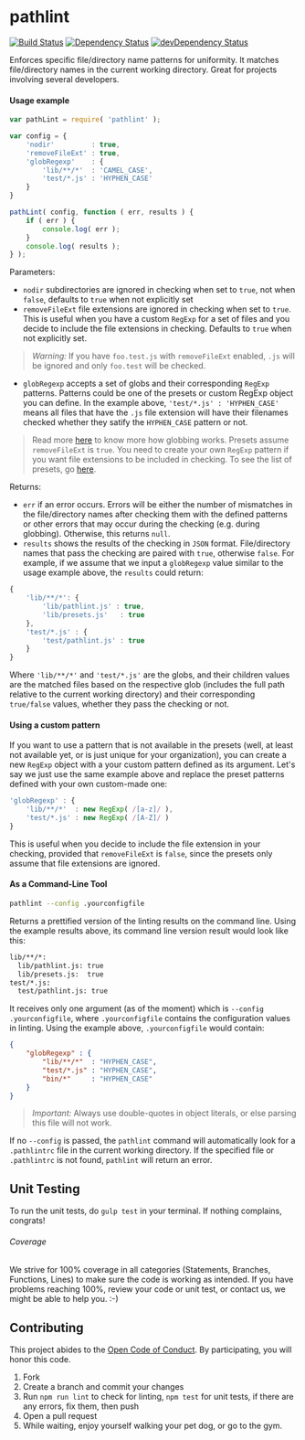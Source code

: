 # pathlint
[![Build Status][ci-badge]][ci-badge-link]
[![Dependency Status][david-badge]][david-badge-link]
[![devDependency Status][david-dev-badge]][david-dev-badge-link]

Enforces specific file/directory name patterns for uniformity. It matches file/directory names in the current working directory. Great for projects involving several developers.

#### Usage example
```javascript
var pathLint = require( 'pathlint' );

var config = {
    'nodir'         : true,
    'removeFileExt' : true,
    'globRegexp'    : {
        'lib/**/*'  : 'CAMEL_CASE',
        'test/*.js' : 'HYPHEN_CASE'
    }
}

pathLint( config, function ( err, results ) {
    if ( err ) {
        console.log( err );
    }
    console.log( results );
} );
```

Parameters:
- `nodir` subdirectories are ignored in checking when set to `true`, not when `false`, defaults to `true` when not explicitly set
- `removeFileExt` file extensions are ignored in checking when set to `true`. This is useful when you have a custom `RegExp` for a set of files and you decide to include the file extensions in checking. Defaults to `true` when not explicitly set.

> *Warning:*
> If you have `foo.test.js` with `removeFileExt` enabled, `.js` will be ignored and only `foo.test` will be checked.

- `globRegexp` accepts a set of globs and their corresponding `RegExp` patterns. Patterns could be one of the presets or custom RegExp object you can define. In the example above, `'test/*.js' : 'HYPHEN_CASE'` means all files that have the `.js` file extension will have their filenames checked whether they satify the `HYPHEN_CASE` pattern or not.

> Read more [here](https://github.com/isaacs/node-glob) to know more how globbing works.
> Presets assume `removeFileExt` is `true`. You need to create your own `RegExp` pattern if you want file extensions to be included in checking. To see the list of presets, go [here](https://github.com/sinet/pathlint/blob/master/lib/presets.js).

Returns:
- `err` if an error occurs. Errors will be either the number of mismatches in the file/directory names after checking them with the defined patterns or other errors that may occur during the checking (e.g. during globbing). Otherwise, this returns `null`.
- `results` shows the results of the checking in `JSON` format. File/directory names that pass the checking are paired with `true`, otherwise `false`. For example, if we assume that we input a `globRegexp` value similar to the usage example above, the `results` could return:
```javascript
{
    'lib/**/*': {
        'lib/pathlint.js' : true,
        'lib/presets.js'   : true
    },
    'test/*.js' : {
        'test/pathlint.js' : true
    }
}
```
Where `'lib/**/*'` and `'test/*.js'` are the globs, and their children values are the matched files based on the respective glob (includes the full path relative to the current working directory) and their corresponding `true/false` values, whether they pass the checking or not.

#### Using a custom pattern
If you want to use a pattern that is not available in the presets (well, at least not available yet, or is just unique for your organization), you can create a new `RegExp` object with a your custom pattern defined as its argument. Let's say we just use the same example above and replace the preset patterns defined with your own custom-made one:
```javascript
'globRegexp' : {
    'lib/**/*'  : new RegExp( /[a-z]/ ),
    'test/*.js' : new RegExp( /[A-Z]/ )
}
```
This is useful when you decide to include the file extension in your checking, provided that `removeFileExt` is `false`, since the presets only assume that file extensions are ignored.

#### As a Command-Line Tool
```bash
pathlint --config .yourconfigfile
```
Returns a prettified version of the linting results on the command line. Using the example results above, its command line version result would look like this:
```bash
lib/**/*:
  lib/pathlint.js: true
  lib/presets.js:  true
test/*.js:
  test/pathlint.js: true
```
It receives only one argument (as of the moment) which is `--config .yourconfigfile`, where `.yourconfigfile` contains the configuration values in linting. Using the example above, `.yourconfigfile` would contain:
```JSON
{
	"globRegexp" : {
		"lib/**/*"  : "HYPHEN_CASE",
		"test/*.js" : "HYPHEN_CASE",
		"bin/*"     : "HYPHEN_CASE"
	}
}
```
> *Important:* Always use double-quotes in object literals, or else parsing this file will not work.

If no `--config` is passed, the `pathlint` command will automatically look for a `.pathlintrc` file in the current working directory. If the specified file or `.pathlintrc` is not found, `pathlint` will return an error.

## Unit Testing
To run the unit tests, do `gulp test` in your terminal. If nothing complains, congrats!

###### Coverage
We strive for 100% coverage in all categories (Statements, Branches, Functions, Lines) to make sure the code is working as intended. If you have problems reaching 100%, review your code or unit test, or contact us, we might be able to help you. :-)

## Contributing
This project abides to the [Open Code of Conduct](http://todogroup.org/opencodeofconduct/#pathlint/opensource@github.com). By participating, you will honor this code.

1. Fork
2. Create a branch and commit your changes
3. Run `npm run lint` to check for linting, `npm test` for unit tests, if there are any errors, fix them, then push
4. Open a pull request
5. While waiting, enjoy yourself walking your pet dog, or go to the gym.


[david-badge]: https://david-dm.org/sinet/pathlint.svg
[david-badge-link]: https://david-dm.org/sinet/pathlint
[david-dev-badge]: https://david-dm.org/sinet/pathlint/dev-status.svg
[david-dev-badge-link]: https://david-dm.org/sinet/pathlint
[david-dev-badge-link]: https://david-dm.org/sinet/pathlint#info=devDependencies
[ci-badge]: https://circleci.com/gh/sinet/pathlint.svg?style=shield
[ci-badge-link]: https://circleci.com/gh/sinet/pathlint
